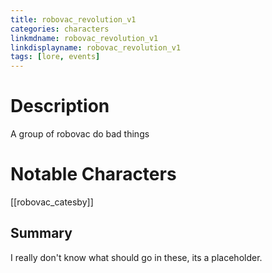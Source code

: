 ```yaml
---
title: robovac_revolution_v1
categories: characters
linkmdname: robovac_revolution_v1
linkdisplayname: robovac_revolution_v1
tags: [lore, events]
---
```


# Description

A group of robovac do bad things

# Notable Characters

[[robovac_catesby]]

## Summary

I really don't know what should go in these, its a placeholder.